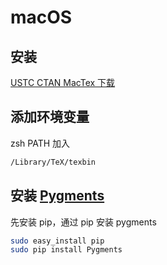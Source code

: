 # macOS 

## 安装

[USTC CTAN MacTex 下载](http://mirrors.ustc.edu.cn/CTAN/systems/mac/mactex/MacTeX.pkg)

## 添加环境变量

zsh PATH 加入

```zsh
/Library/TeX/texbin
```

## 安装 [Pygments](http://pygments.org/)

先安装 pip，通过 pip 安装 pygments

```bash
sudo easy_install pip
sudo pip install Pygments
```
